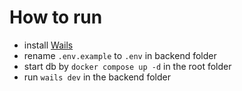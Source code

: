 # How to run

- install [Wails](https://wails.io/docs/gettingstarted/installation)
- rename `.env.example` to `.env` in backend folder
- start db by `docker compose up -d` in the root folder
- run `wails dev` in the backend folder
